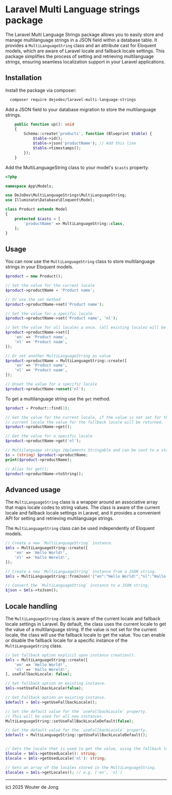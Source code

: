 # Laravel Multi Language strings package

The Laravel Multi Language Strings package allows you to easily store and manage multilanguage strings in a JSON field
within a database table. It provides a `MultiLanguageString` class and an attribute cast for Eloquent models, which are
aware of Laravel locale and fallback locale settings. This package simplifies the process of setting and retrieving
multilanguage strings, ensuring seamless localization support in your Laravel applications.

## Installation

Install the package via composer:

```bash
  composer require dejodev/laravel-multi-language-strings
```

Add a JSON field to your database migration to store the multilanguage strings.

```php
    public function up(): void
    {
        Schema::create('products', function (Blueprint $table) {
            $table->id();
            $table->json('productName'); // Add this line
            $table->timestamps();
        });
    }
``` 

Add the MultiLanguageString class to your model's `$casts` property.

```php
<?php

namespace App\Models;

use DeJoDev\MultiLanguageStrings\MultiLanguageString;
use Illuminate\Database\Eloquent\Model;

class Product extends Model
{
    protected $casts = [
        'productName' => MultiLanguageString::class,
    ];
}
```

## Usage

You can now use the `MultiLanguageString` class to store multilanguage strings in your Eloquent models. 
```php
$product = new Product();

// Set the value for the current locale
$product->productName = 'Product name';

// Or use the set method
$product->productName->set('Product name');

// Set the value for a specific locale
$product->productName->set('Product name', 'nl'); 

// Set the value for all locales a once. (all existing locales will be cleared)
$product->productName->set([
    'en' => 'Product name',
    'nl' => 'Product naam',
]);

// Or set another MultiLanguageString as value
$product->productName = MultiLanguageString::create([
    'en' => 'Product name',
    'nl' => 'Product naam',
]);

// Unset the value for a specific locale
$product->productName->unset('nl');


```

To get a multilanguage string use the `get` method.

```php
$product = Product::find(1);

// Get the value for the current locale, if the value is not set for the
// current locale the value for the fallback locale will be returned.
$product->productName->get();

// Get the value for a specific locale
$product->productName->get('nl');

// Multilanguage strings implements Stringable and can be cast to a string.
$s = (string) $product->productName; 
print($product->productName); 

// Alias for get();
$product->productName->toString();

```

## Advanced usage
The `MultiLanguageString` class is a wrapper around an associative array that maps locale codes to string values.
The class is aware of the current locale and fallback locale settings in Laravel, and it provides a convenient API for
setting and retrieving multilanguage strings.

The `MultiLanguageString` class can be used independently of Eloquent models. 

```php
// Create a new `MultiLanguageString` instance.
$mls = MultiLanguageString::create([
    'en' => 'Hello World!',
    'nl' => 'Hallo Wereld!',
]);

// Create a new `MultiLanguageString` instance from a JSON string.
$mls = MultiLanguageString::fromJson('{"en":"Hello World!","nl":"Hallo Wereld!"}');

// Convert the `MultiLanguageString` instance to a JSON string.
$json = $mls->toJson();
```

## Locale handling
The `MultiLanguageString` class is aware of the current locale and fallback locale settings in Laravel. 
By default, the class uses the current locale to get the value of a multilanguage string. 
If the value is not set for the current locale, the class will use the fallback locale to get the value. 
You can enable or disable the fallback locale for a specific instance of the `MultiLanguageString` class.

```php
// Set fallback option explicit upon instance creation().
$mls = MultiLanguageString::create([
    'en' => 'Hello World!',
    'nl' => 'Hallo Wereld!',
], useFallbackLocale: false);

// Set fallback option on existing instance.
$mls->setUseFallbackLocale(false);

// Get fallback option on existing instance. 
$default = $mls->getUseFallbackLocale();

// Set the default value for the `useFallbackLocale` property.
// This will be used for all new instances.
MultiLanguageString::setUseFallBackLocaleDefault(false);

// Get the default value for the `useFallbackLocale` property.
$default = MultiLanguageString::getUseFallBackLocaleDefault();


// Gets the locale that is used to get the value, using the fallback locale when enabled.
$locale = $mls->getUsedLocale(): string;
$locale = $mls->getUsedLocale('nl'): string;

// Gets an array of the locales stored in the MultiLanguageString.
$locales = $mls->getLocales(); // e.g. ['en', 'nl']
```
---

(c) 2025 Wouter de Jong
